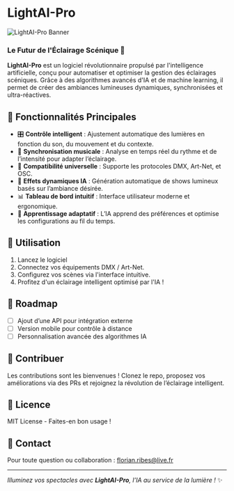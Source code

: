# LightAI-Pro

![LightAI-Pro Banner](https://yourimageurl.com)

### Le Futur de l'Éclairage Scénique 🚀

**LightAI-Pro** est un logiciel révolutionnaire propulsé par l'intelligence artificielle, conçu pour automatiser et optimiser la gestion des éclairages scéniques. Grâce à des algorithmes avancés d'IA et de machine learning, il permet de créer des ambiances lumineuses dynamiques, synchronisées et ultra-réactives.

## 🎯 Fonctionnalités Principales

- 🎛 **Contrôle intelligent** : Ajustement automatique des lumières en fonction du son, du mouvement et du contexte.
- 🎼 **Synchronisation musicale** : Analyse en temps réel du rythme et de l’intensité pour adapter l’éclairage.
- 📡 **Compatibilité universelle** : Supporte les protocoles DMX, Art-Net, et OSC.
- 🎨 **Effets dynamiques IA** : Génération automatique de shows lumineux basés sur l’ambiance désirée.
- 📊 **Tableau de bord intuitif** : Interface utilisateur moderne et ergonomique.
- 🤖 **Apprentissage adaptatif** : L’IA apprend des préférences et optimise les configurations au fil du temps.




## 🚀 Utilisation

1. Lancez le logiciel
2. Connectez vos équipements DMX / Art-Net.
3. Configurez vos scènes via l'interface intuitive.
4. Profitez d'un éclairage intelligent optimisé par l'IA !

## 📌 Roadmap
- [ ] Ajout d’une API pour intégration externe
- [ ] Version mobile pour contrôle à distance
- [ ] Personnalisation avancée des algorithmes IA

## 🤝 Contribuer
Les contributions sont les bienvenues ! Clonez le repo, proposez vos améliorations via des PRs et rejoignez la révolution de l’éclairage intelligent.

## 📜 Licence
MIT License - Faites-en bon usage !

## 📩 Contact
Pour toute question ou collaboration : [florian.ribes@live.fr](mailto:florian.ribes@live.fr)

---
_Illuminez vos spectacles avec **LightAI-Pro**, l’IA au service de la lumière !_ ✨

